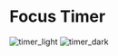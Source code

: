 # Focus Timer
![timer_light](https://github.com/leonardomenezes7/timer/assets/145611761/8c21f75f-4872-44e0-a8ff-6004a1f5d9ef) ![timer_dark](https://github.com/leonardomenezes7/timer/assets/145611761/61683dab-7ddb-4cec-acc7-5ad06cad0135)

